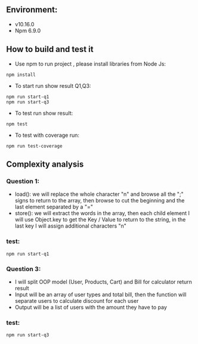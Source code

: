 ## Environment:
- v10.16.0
- Npm 6.9.0

## How to build and test it
- Use npm to run project , please install libraries from Node Js:
```
npm install
```
- To start run show result Q1,Q3:
```
npm run start-q1
npm run start-q3
```
- To test run show result:
```
npm test
```
- To test with coverage run:
```
npm run test-coverage
```

## Complexity analysis

### Question 1:
  - load(): we will replace the whole character "n" and browse all the ";" signs to return to the array, then browse to cut the beginning and the last element separated by a "="
  - store(): we will extract the words in the array, then each child element I will use Object.key to get the Key / Value to return to the string, in the last key I will assign additional characters "n"
### test:  
```
npm run start-q1
```
### Question 3:
- I will split OOP model (User, Products, Cart) and Bill for calculator return result
- Input will be an array of user types and total bill, then the function will separate users to calculate discount for each user
- Output will be a list of users with the amount they have to pay
### test:  
```
npm run start-q3
```